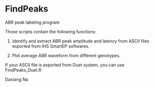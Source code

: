 # FindPeaks
ABR peak labeling program

Those scripts contain the following functions:

1. Identify and extract ABR peak amplitude and latency from ASCII files exported from IHS SmartEP softwares.

2. Plot average ABR waveform from different genotypes.

If your ASCII file is exported from Duet system, you can use FindPeaks_Duet.R

Daxiang Na
